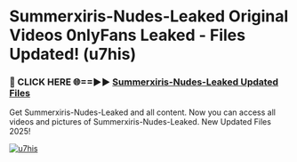 # Summerxiris-Nudes-Leaked Original Videos 0nlyFans Leaked - Files Updated! (u7his)

<h3>🔴 CLICK HERE 🌐==►► <a href="https://tinyurl.com/4mcuefdz" rel="nofollow">Summerxiris-Nudes-Leaked Updated Files</a></h3>

Get Summerxiris-Nudes-Leaked and all content. Now you can access all videos and pictures of Summerxiris-Nudes-Leaked. New Updated Files 2025!

[![u7his](https://i.imgur.com/StAQSOY.gif)](https://tinyurl.com/4mcuefdz)

